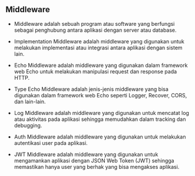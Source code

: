 ## Middleware

- Middleware adalah sebuah program atau software yang berfungsi sebagai penghubung antara aplikasi dengan server atau database.

- Implementation Middleware adalah middleware yang digunakan untuk melakukan implementasi atau integrasi antara aplikasi dengan sistem lain.

- Echo Middleware adalah middleware yang digunakan dalam framework web Echo untuk melakukan manipulasi request dan response pada HTTP.

- Type Echo Middleware adalah jenis-jenis middleware yang bisa digunakan dalam framework web Echo seperti Logger, Recover, CORS, dan lain-lain.

- Log Middleware adalah middleware yang digunakan untuk mencatat log atau aktivitas pada aplikasi sehingga memudahkan dalam tracking dan debugging.

- Auth Middleware adalah middleware yang digunakan untuk melakukan autentikasi user pada aplikasi.

- JWT Middleware adalah middleware yang digunakan untuk mengamankan aplikasi dengan JSON Web Token (JWT) sehingga memastikan hanya user yang berhak yang bisa mengakses aplikasi.
